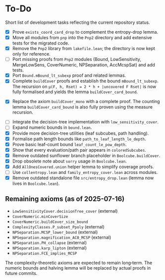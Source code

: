 # To-Do

Short list of development tasks reflecting the current repository status.

- [x] Prove `exists_coord_card_drop` to complement the entropy-drop lemma.
- [x] Move all modules from `pnp` into the `Pnp2` directory and add extensive
      tests for the migrated code.
- [x] Remove the `Pnp2` library from `lakefile.lean`; the directory is now kept
      only for reference.
- [ ] Port missing proofs from `Pnp2` modules (Bound, LowSensitivity, MergeLowSens, CoverNumeric, NPSeparation, AccMcspSat) and add tests.
- [x] Port `Bound.mBound_lt_subexp` proof and related lemmas.
- [x] Complete `buildCover` proofs and establish the bound `mBound_lt_subexp`.
      The recursion on `μ(F, h, Rset) = 2 * h + |uncovered F Rset|` is now
      fully formalised and yields the lemma `buildCover_card_bound`.
* [x] Replace the axiom `buildCover_mono` with a complete proof.
  The counting lemma `buildCover_card_bound` is also fully proven using
  the measure recursion.
- [ ] Integrate the decision-tree implementation with `low_sensitivity_cover`.
- [ ] Expand numeric bounds in `bound.lean`.
- [x] Provide more decision-tree utilities (leaf subcubes, path handling).
- [x] Formalise path length bounds like `path_to_leaf_length_le_depth`.
- [x] Prove basic leaf-count bound `leaf_count_le_pow_depth`.
- [x] Show that every evaluation/path pair appears in `coloredSubcubes`.
- [x] Remove outdated sunflower branch placeholder in `Boolcube.buildCover`.
- [x] Drop obsolete note about `sorry` usage in `Boolcube.lean`.
- [x] Add `AllOnesCovered.union` helper lemma to simplify coverage proofs.
- [ ] Use `collentropy.lean` and `family_entropy_cover.lean` across modules.
- [x] Remove outdated standalone file `src/entropy_drop.lean` (lemma now lives in `Boolcube.lean`).

## Remaining axioms (as of 2025-07-16)
 - `LowSensitivityCover.decisionTree_cover` (external)
 - `CoverNumeric.minCoverSize`
 - `CoverNumeric.buildCover_size_bound`
 - `ComplexityClasses.P_subset_Ppoly` (external)
 - `NPSeparation.MCSP_lower_bound` (external)
 - `NPSeparation.magnification_AC0_MCSP` (external)
 - `NPSeparation.PH_collapse` (external)
 - `NPSeparation.karp_lipton` (external)
 - `NPSeparation.FCE_implies_MCSP`

The complexity-theoretic axioms are expected to remain long‑term.
The numeric bounds and halving lemma will be replaced by actual proofs in future commits.
